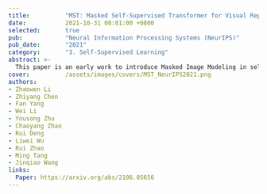 ```yaml
---
title:          "MST: Masked Self-Supervised Transformer for Visual Representation"
date:           2021-10-31 00:01:00 +0800
selected:       true
pub:            "Neural Information Processing Systems (NeurIPS)"
pub_date:       "2021"
category:       "3. Self-Supervised Learning"
abstract: >-
  This paper is an early work to introduce Masked Image Modeling in self-supervised learning. MST utilizes self-attention map to mask background image tokens, and supervises with a pixel-level restoration loss to preserve fine-grained information, in addition to common contrastive learning. MST helps a lot in downstream tasks.
cover:          /assets/images/covers/MST_NeurIPS2021.png
authors:
- Zhaowen Li
- Zhiyang Chen
- Fan Yang
- Wei Li
- Yousong Zhu
- Chaoyang Zhao
- Rui Deng
- Liwei Wu
- Rui Zhao
- Ming Tang
- Jinqiao Wang
links:
  Paper: https://arxiv.org/abs/2106.05656
---
```


